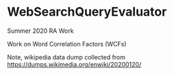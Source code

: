 # WebSearchQueryEvaluator
Summer 2020 RA Work

Work on Word Correlation Factors (WCFs)

Note, wikipedia data dump collected from https://dumps.wikimedia.org/enwiki/20200120/
